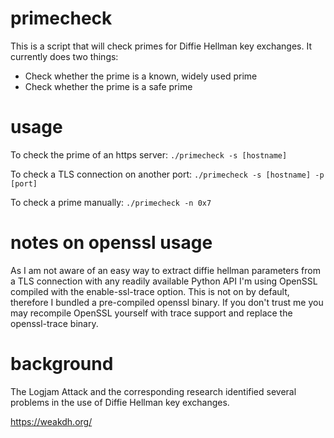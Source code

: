 primecheck
==========

This is a script that will check primes for Diffie Hellman key exchanges.
It currently does two things:
* Check whether the prime is a known, widely used prime
* Check whether the prime is a safe prime

usage
=====

To check the prime of an https server:
  `./primecheck -s [hostname]`

To check a TLS connection on another port:
  `./primecheck -s [hostname] -p [port]`

To check a prime manually:
  `./primecheck -n 0x7`

notes on openssl usage
======================

As I am not aware of an easy way to extract diffie hellman parameters from a TLS
connection with any readily available Python API I'm using OpenSSL compiled with
the enable-ssl-trace option. This is not on by default, therefore I bundled a
pre-compiled openssl binary. If you don't trust me you may recompile OpenSSL
yourself with trace support and replace the openssl-trace binary.

background
==========

The Logjam Attack and the corresponding research identified several problems in the use of
Diffie Hellman key exchanges.

https://weakdh.org/
